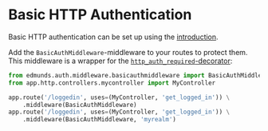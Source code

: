 
# Basic HTTP Authentication

Basic HTTP authentication can be set up using the [introduction](./introduction.md).

Add the `BasicAuthMiddleware`-middleware to your routes to protect them. This middleware
is a wrapper for the
[`http_auth_required`-decorator](https://pythonhosted.org/Flask-Security/api.html#flask_security.decorators.http_auth_required):
```python
from edmunds.auth.middleware.basicauthmiddleware import BasicAuthMiddleware
from app.http.controllers.mycontroller import MyController

app.route('/loggedin', uses=(MyController, 'get_logged_in')) \
    .middleware(BasicAuthMiddleware)
app.route('/loggedin', uses=(MyController, 'get_logged_in')) \
    .middleware(BasicAuthMiddleware, 'myrealm')
```

